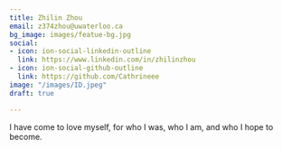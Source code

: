 ```yaml
---
title: Zhilin Zhou
email: z374zhou@uwaterloo.ca
bg_image: images/featue-bg.jpg
social:
- icon: ion-social-linkedin-outline
  link: https://www.linkedin.com/in/zhilinzhou
- icon: ion-social-github-outline
  link: https://github.com/Cathrineee
image: "/images/ID.jpeg"
draft: true

---
```

I have come to love myself, for who I was, who I am, and who I hope to become.